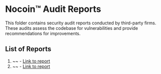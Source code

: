 # Nocoin™ Audit Reports

This folder contains security audit reports conducted by third-party firms. These audits assess the codebase for vulnerabilities and provide recommendations for improvements.

## List of Reports
1. ~~ - [Link to report](#)
2. ~~ - [Link to report](#)
